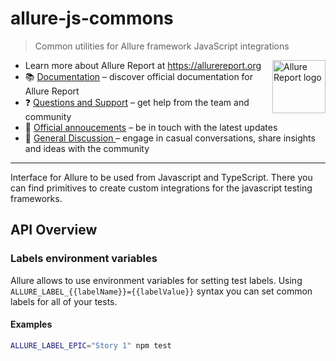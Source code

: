 # allure-js-commons

> Common utilities for Allure framework JavaScript integrations

<picture>
  <source media="(prefers-color-scheme: dark)" srcset="https://allurereport.org/public/img/allure-report.svg">
  <source media="(prefers-color-scheme: light)" srcset="https://allurereport.org/public/img/allure-report.svg">
  <img src="https://allurereport.org/public/img/allure-report.svg" height="85px" alt="Allure Report logo" align="right" />
</picture>

- Learn more about Allure Report at https://allurereport.org
- 📚 [Documentation](https://allurereport.org/docs/) – discover official documentation for Allure Report
- ❓ [Questions and Support](https://github.com/orgs/allure-framework/discussions/categories/questions-support) – get help from the team and community
- 📢 [Official annoucements](https://github.com/orgs/allure-framework/discussions/categories/announcements) – be in touch with the latest updates
- 💬 [General Discussion ](https://github.com/orgs/allure-framework/discussions/categories/general-discussion) – engage in casual conversations, share insights and ideas with the community

---

Interface for Allure to be used from Javascript and TypeScript.
There you can find primitives to create custom integrations for the javascript testing frameworks.

## API Overview

### Labels environment variables

Allure allows to use environment variables for setting test labels.
Using `ALLURE_LABEL_{{labelName}}={{labelValue}}` syntax you can set common labels for all of your tests.

#### Examples

```bash
ALLURE_LABEL_EPIC="Story 1" npm test
```
